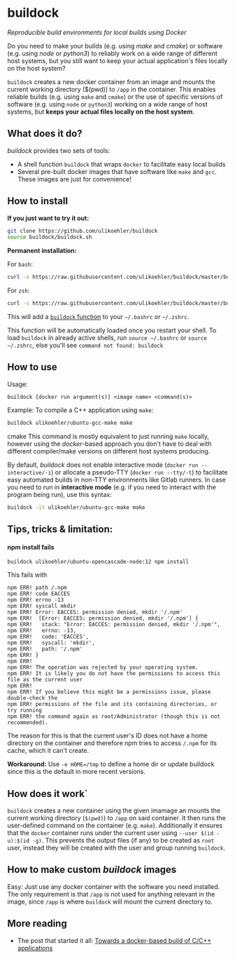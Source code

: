 # buildock
*Reproducible build environments for local builds using Docker*

Do you need to make your builds (e.g. using *make* and *cmake*) or software (e.g. using *node* or *python3*) to reliably work on a wide range of different host systems, but you still want to keep your actual application's files locally on the host system?

`buildock` creates a new docker container from an image and mounts the current working directory ($(pwd)) to `/app` in the container. This enables reliable builds (e.g. using `make` and `cmake`) or the use of specific versions of software (e.g. using `node` or `python3`) working on a wide range of host systems, but **keeps your actual files locally on the host system**.

## What does it do?

*buildock* provides two sets of tools:
 - A shell function `buildock` that wraps `docker` to facilitate easy local builds
 - Several pre-built docker images that have software like `make` and `gcc`. These images are just for convenience!

## How to install

**If you just want to try it out:**
```sh
git clone https://github.com/ulikoehler/buildock
source buildock/buildock.sh
```

**Permanent installation:**

For `bash`:
```sh
curl -s https://raw.githubusercontent.com/ulikoehler/buildock/master/buildock.sh >> ~/.bashrc
```

For `zsh`:
```sh
curl -s https://raw.githubusercontent.com/ulikoehler/buildock/master/buildock.sh >> ~/.zshrc
```

This will add a [`buildock` function](https://github.com/ulikoehler/buildock/blob/master/buildock.sh) to your `~/.bashrc` or  `~/.zshrc`.

This function will be automatically loaded once you restart your shell. To load `buildock` in already active shells, run `source ~/.bashrc` or `source ~/.zshrc`, else you'll see `command not found: buildock`

## How to use

Usage:

```
buildock [docker run argument(s)] <image name> <command(s)>
```

Example: To compile a C++ application using `make`:
```sh
buildock ulikoehler/ubuntu-gcc-make make
```
cmake
This command is mostly equivalent to just running `make` locally, however using the *docker*-based approach you don't have to deal with different compiler/make versions on different host systems producing.

By default, *buildock* does not enable interactive mode (`docker run --interactive/-i`) or allocate a pseudo-TTY (`docker run --tty/-t`) to facilitate easy automated builds in non-TTY environments like Gitlab runners.
In case you need to run in **interactive mode** (e.g. if you need to interact with the program being run), use this syntax:
```sh
buildock -it ulikoehler/ubuntu-gcc-make make
```

## Tips, tricks & limitation:

#### npm install fails

```
buildock ulikoehler/ubuntu-opencascade-node:12 npm install
```

This fails with
```
npm ERR! path /.npm
npm ERR! code EACCES
npm ERR! errno -13
npm ERR! syscall mkdir
npm ERR! Error: EACCES: permission denied, mkdir '/.npm'
npm ERR!  [Error: EACCES: permission denied, mkdir '/.npm'] {
npm ERR!   stack: "Error: EACCES: permission denied, mkdir '/.npm'",
npm ERR!   errno: -13,
npm ERR!   code: 'EACCES',
npm ERR!   syscall: 'mkdir',
npm ERR!   path: '/.npm'
npm ERR! }
npm ERR! 
npm ERR! The operation was rejected by your operating system.
npm ERR! It is likely you do not have the permissions to access this file as the current user
npm ERR! 
npm ERR! If you believe this might be a permissions issue, please double-check the
npm ERR! permissions of the file and its containing directories, or try running
npm ERR! the command again as root/Administrator (though this is not recommended).
```
The reason for this is that the current user's ID does not have a home directory on the container and therefore npm tries to access `/.npm` for its cache, which it can't create.

**Workaround:** Use `-e HOME=/tmp` to define a home dir or update buildock since this is the default in more recent versions.

## How does it work`

`buildock` creates a new container using the given imamage an mounts the current working directory (`$(pwd)`) to `/app` on said container. It then runs the user-defined command on the container (e.g. `make`).
Additionally it ensures that the `docker` container runs under the current user using `--user $(id -u):$(id -g)`. This prevents the output files (if any) to be created as `root` user, instead they will be created with the user and group running `buildock`.

## How to make custom *buildock* images

Easy: Just use any docker container with the software you need installed. The only requirement is that `/app` is not used for anything relevant in the image, since `/app` is where `buildock` will mount the current directory to.

## More reading

* The post that started it all: [Towards a docker-based build of C/C++ applications](https://techoverflow.net/2019/06/27/towards-a-docker-based-build-of-c-c-applications/)
